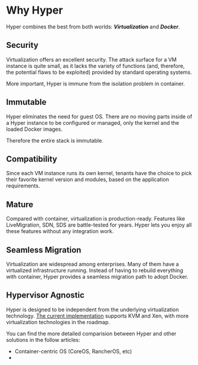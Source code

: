 # Why Hyper

Hyper combines the best from both worlds: ***Virtualization*** and ***Docker***.


## Security

Virtualization offers an excellent security. The attack surface for a VM instance is quite small, as it lacks the variety of functions (and, therefore, the potential flaws to be exploited) provided by standard operating systems.

More important, Hyper is immune from the isolation problem in container.

## Immutable

Hyper eliminates the need for guest OS. There are no moving parts inside of a Hyper instance to be configured or managed, only the kernel and the loaded Docker images.

Therefore the entire stack is immutable.

## Compatibility

Since each VM instance runs its own kernel, tenants have the choice to pick their favorite kernel version and modules, based on the application requirements.

## Mature

Compared with container, virtualization is production-ready. Features like LiveMigration, SDN, SDS are battle-tested for years. Hyper lets you enjoy all these features without any integration work.

## Seamless Migration

Virtualization are widespread among enterprises. Many of them have a virtualized infrastructure running. Instead of having to rebuild everything with container, Hyper provides a seamless migration path to adopt Docker.

## Hypervisor Agnostic

Hyper is designed to be independent from the underlying virtualization technology. [The current implementation](----TODO----) supports KVM and Xen, with more virtualization technologies in the roadmap.


You can find the more detailed comparision between Hyper and other solutions in the follow articles:

- Container-centric OS (CoreOS, RancherOS, etc)
-

